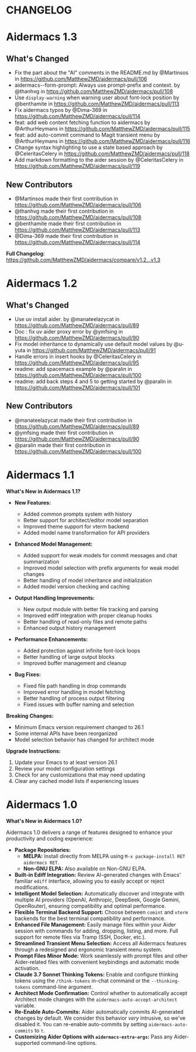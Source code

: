 # CHANGELOG

# Aidermacs 1.3

## What's Changed
* Fix the part about the "AI" comments in the README.md by @Martinsos in https://github.com/MatthewZMD/aidermacs/pull/106
* aidermacs--form-prompt: Always use prompt-prefix and context. by @thanhvg in https://github.com/MatthewZMD/aidermacs/pull/108
* Use `display-warning` when warning user about font-lock position by @benthamite in https://github.com/MatthewZMD/aidermacs/pull/113
* Fix aidermacs typos by @Dima-369 in https://github.com/MatthewZMD/aidermacs/pull/114
* feat: add web content fetching function to aidermacs by @ArthurHeymans in https://github.com/MatthewZMD/aidermacs/pull/115
* feat: add auto-commit command to Magit transient menu by @ArthurHeymans in https://github.com/MatthewZMD/aidermacs/pull/116
* Change syntax highlighting to use a state based approach by @CeleritasCelery in https://github.com/MatthewZMD/aidermacs/pull/118
* Add markdown formatting to the aider session by @CeleritasCelery in https://github.com/MatthewZMD/aidermacs/pull/119

## New Contributors
* @Martinsos made their first contribution in https://github.com/MatthewZMD/aidermacs/pull/106
* @thanhvg made their first contribution in https://github.com/MatthewZMD/aidermacs/pull/108
* @benthamite made their first contribution in https://github.com/MatthewZMD/aidermacs/pull/113
* @Dima-369 made their first contribution in https://github.com/MatthewZMD/aidermacs/pull/114

**Full Changelog**: https://github.com/MatthewZMD/aidermacs/compare/v1.2...v1.3

# Aidermacs 1.2

## What's Changed
* Use uv install aider. by @manateelazycat in https://github.com/MatthewZMD/aidermacs/pull/89
* Doc : fix uv aider proxy error by @ymfsing in https://github.com/MatthewZMD/aidermacs/pull/90
* Fix model inheritance to dynamically use default model values by @u-yuta in https://github.com/MatthewZMD/aidermacs/pull/91
* Handle errors in insert hooks by @CeleritasCelery in https://github.com/MatthewZMD/aidermacs/pull/95
* readme: add spacemacs example by @paralin in https://github.com/MatthewZMD/aidermacs/pull/100
* readme: add back steps 4 and 5 to getting started by @paralin in https://github.com/MatthewZMD/aidermacs/pull/101

## New Contributors
* @manateelazycat made their first contribution in https://github.com/MatthewZMD/aidermacs/pull/89
* @ymfsing made their first contribution in https://github.com/MatthewZMD/aidermacs/pull/90
* @paralin made their first contribution in https://github.com/MatthewZMD/aidermacs/pull/100

# Aidermacs 1.1

**What's New in Aidermacs 1.1?**

* **New Features:**
  * Added common prompts system with history
  * Better support for architect/editor model separation
  * Improved theme support for vterm backend
  * Added model name transformation for API providers

* **Enhanced Model Management:**
  * Added support for weak models for commit messages and chat summarization
  * Improved model selection with prefix arguments for weak model changes
  * Better handling of model inheritance and initialization
  * Added model version checking and caching

* **Output Handling Improvements:**
  * New output module with better file tracking and parsing
  * Improved ediff integration with proper cleanup hooks
  * Better handling of read-only files and remote paths
  * Enhanced output history management

* **Performance Enhancements:**
  * Added protection against infinite font-lock loops
  * Better handling of large output blocks
  * Improved buffer management and cleanup

* **Bug Fixes:**
  * Fixed file path handling in drop commands
  * Improved error handling in model fetching
  * Better handling of process output filtering
  * Fixed issues with buffer naming and selection

**Breaking Changes:**
* Minimum Emacs version requirement changed to 26.1
* Some internal APIs have been reorganized
* Model selection behavior has changed for architect mode

**Upgrade Instructions:**
1. Update your Emacs to at least version 26.1
2. Review your model configuration settings
3. Check for any customizations that may need updating
4. Clear any cached model lists if experiencing issues


# Aidermacs 1.0

**What's New in Aidermacs 1.0?**

Aidermacs 1.0 delivers a range of features designed to enhance your productivity and coding experience:

* **Package Repositories:**
  *   **MELPA:** Install directly from MELPA using `M-x package-install RET aidermacs RET`.
  *   **Non-GNU ELPA:** Also available on Non-GNU ELPA.
*   **Built-in Ediff Integration:** Review AI-generated changes with Emacs' familiar `ediff` interface, allowing you to easily accept or reject modifications.
*   **Intelligent Model Selection:** Automatically discover and integrate with multiple AI providers (OpenAI, Anthropic, DeepSeek, Google Gemini, OpenRouter), ensuring compatibility and optimal performance.
*   **Flexible Terminal Backend Support:** Choose between `comint` and `vterm` backends for the best terminal compatibility and performance.
*   **Enhanced File Management:** Easily manage files within your Aider session with commands for adding, dropping, listing, and more. Full support for remote files via Tramp (SSH, Docker, etc.).
*   **Streamlined Transient Menu Selection:** Access all Aidermacs features through a redesigned and ergonomic transient menu system.
*   **Prompt Files Minor Mode:** Work seamlessly with prompt files and other Aider-related files with convenient keybindings and automatic mode activation.
*   **Claude 3.7 Sonnet Thinking Tokens:** Enable and configure thinking tokens using the `/think-tokens` in-chat command or the `--thinking-tokens` command-line argument.
*   **Architect Mode Confirmation:** Control whether to automatically accept Architect mode changes with the `aidermacs-auto-accept-architect` variable.
*   **Re-Enable Auto-Commits:** Aider automatically commits AI-generated changes by default. We consider this behavior *very* intrusive, so we've disabled it. You can re-enable auto-commits by setting `aidermacs-auto-commits` to `t`.
*   **Customizing Aider Options with `aidermacs-extra-args`:** Pass any Aider-supported command-line options.
